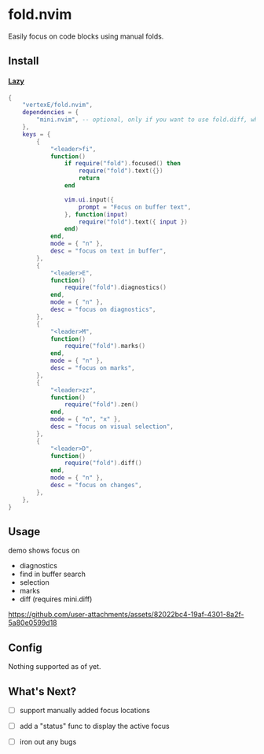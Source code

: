 # fold.nvim

Easily focus on code blocks using manual folds.

## Install

#### [Lazy](https://github.com/folke/lazy.nvim)

```lua
{
    "vertexE/fold.nvim",
    dependencies = {
        "mini.nvim", -- optional, only if you want to use fold.diff, which requires mini.diff
    },
    keys = {
        {
            "<leader>fi",
            function()
                if require("fold").focused() then
                    require("fold").text({})
                    return
                end

                vim.ui.input({
                    prompt = "Focus on buffer text",
                }, function(input)
                    require("fold").text({ input })
                end)
            end,
            mode = { "n" },
            desc = "focus on text in buffer",
        },
        {
            "<leader>E",
            function()
                require("fold").diagnostics()
            end,
            mode = { "n" },
            desc = "focus on diagnostics",
        },
        {
            "<leader>M",
            function()
                require("fold").marks()
            end,
            mode = { "n" },
            desc = "focus on marks",
        },
        {
            "<leader>zz",
            function()
                require("fold").zen()
            end,
            mode = { "n", "x" },
            desc = "focus on visual selection",
        },
        {
            "<leader>D",
            function()
                require("fold").diff()
            end,
            mode = { "n" },
            desc = "focus on changes",
        },
    },
}

```

## Usage

demo shows focus on
- diagnostics
- find in buffer search
- selection
- marks
- diff (requires mini.diff)

https://github.com/user-attachments/assets/82022bc4-19af-4301-8a2f-5a80e0599d18

## Config

Nothing supported as of yet.

## What's Next?

- [ ] support manually added focus locations
- [ ] add a "status" func to display the active focus
- [ ] iron out any bugs

